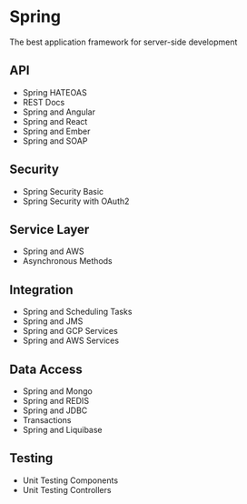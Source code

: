 # Spring
The best application framework for server-side development

## API
- Spring HATEOAS
- REST Docs
- Spring and Angular
- Spring and React
- Spring and Ember
- Spring and SOAP

## Security
- Spring Security Basic
- Spring Security with OAuth2

## Service Layer
- Spring and AWS
- Asynchronous Methods

## Integration
- Spring and Scheduling Tasks
- Spring and JMS
- Spring and GCP Services
- Spring and AWS Services

## Data Access
- Spring and Mongo
- Spring and REDIS
- Spring and JDBC
- Transactions
- Spring and Liquibase

## Testing
- Unit Testing Components
- Unit Testing Controllers

